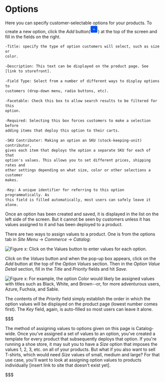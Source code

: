 # Options

Here you can specify customer-selectable options for your products. To create
a new option, click the *Add* button(![Add](../../../images/icon-add.png)) at
the top of the screen and fill in the fields on the right.

    -Title: specify the type of option customers will select, such as size or
    color.

    -Description: This text can be displayed on the product page. See
    [link to storefront].

    -Field Type: Select from a number of different ways to display options to
    customers (drop-down menu, radio buttons, etc).

    -Facetable: Check this box to allow search results to be filtered for this
    option.

    -Required: Selecting this box forces customers to make a selection before
    adding items that deploy this option to their carts.

    -SKU Contributer: Making an option an SKU (stock-keeping-unit) contributor,
    gives each item that deploys the option a separate SKU for each of that
    option's values. This allows you to set different prices, shipping rates and
    other settings depending on what size, color or other selections a customer
    makes.

    -Key: A unique identifier for referring to this option programmatically. As
    this field is filled automatically, most users can safely leave it alone.

Once an option has been created and saved, it is displayed in the list on the
left side of the screen. But it cannot be seen by customers unless it has values
assigned to it and has been deployed to a product.

There are two ways to assign values to a product. One is from the options tab in
*Site Menu* &rarr; *Commerce* &rarr; *Catalog*:

![Figure x: Click on the *Values* button to enter values for each 
option.](../../../images/options.png) 

Click on the *Values* button and when the pop-up box appears, click on the *Add*
button at the top of the *Option Values* section. Then in the *Option Value
Detail* section, fill in the *Title* and *Priority* fields and hit *Save*.

![Figure x: For example, the option *Color* would likely be assigned values with
titles such as *Black*, *White*, and *Brown*--or, for more adventurous users, 
*Azure*, *Fuchsia*, and *Sable*.](../../../images/option-values.png) 

The contents of the *Priority* field simply establish the order in which the
option values will be displayed on the product page (lowest number comes first).
The *Key* field, again, is auto-filled so most users can leave it alone.

$$$

The method of assigning values to options given on this page is Catalog-wide.
Once you've assigned a set of values to an option, you've created a template for
every product that subsequently deploys that option. If you're running a shoe
store, it may suit you to have a *Size* option that imposes the values 1, 2, 3,
etc. on all of your products. But what if you also want to sell T-shirts, which
would need *Size* values of small, medium and large? For that use case, you'll
want to look at assigning option values to products individually [insert link to
site that doesn't exist yet].

$$$
